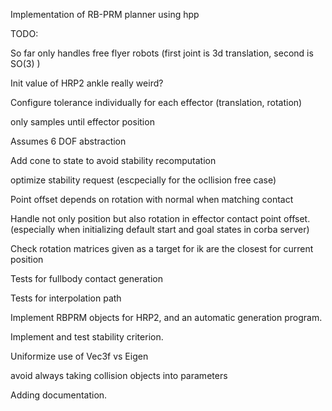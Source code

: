 Implementation of RB-PRM planner using hpp



TODO:

So far only handles free flyer robots (first joint is 3d translation, second is 
SO(3) )

Init value of HRP2 ankle really weird?

Configure tolerance individually for each effector (translation, rotation)

only samples until effector position 

Assumes 6 DOF abstraction

Add cone to state to avoid stability recomputation

optimize stability request (escpecially for the ocllision free case)

Point offset depends on rotation with normal when matching contact

Handle not only position but also rotation in effector contact point offset.
(especially when initializing default start and goal states in corba server)

Check rotation matrices given as a target for ik are the closest for current position

Tests for fullbody contact generation

Tests for interpolation path

Implement RBPRM objects for HRP2,
and an automatic generation program.

Implement and test stability criterion.

Uniformize use of Vec3f vs Eigen

avoid always taking collision objects into parameters

Adding documentation.
